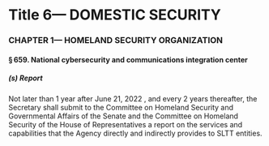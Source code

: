 
# Title 6— DOMESTIC SECURITY
### CHAPTER 1— HOMELAND SECURITY ORGANIZATION
#### § 659. National cybersecurity and communications integration center
##### (s) Report

Not later than 1 year after June 21, 2022 , and every 2 years thereafter, the Secretary shall submit to the Committee on Homeland Security and Governmental Affairs of the Senate and the Committee on Homeland Security of the House of Representatives a report on the services and capabilities that the Agency directly and indirectly provides to SLTT entities.
